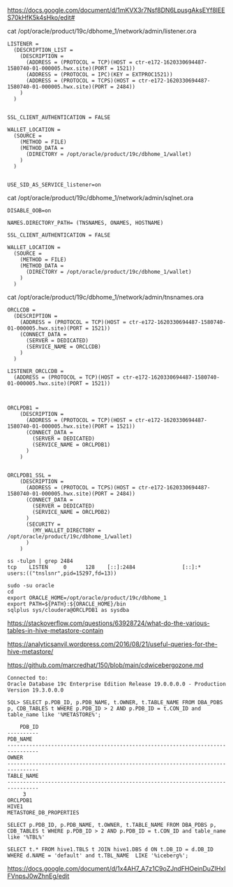 
https://docs.google.com/document/d/1mKVX3r7Nsf8DN6LpusgAksEYf8lEES70kHfK5k4sHko/edit#


cat /opt/oracle/product/19c/dbhome_1/network/admin/listener.ora

```
LISTENER =
  (DESCRIPTION_LIST =
    (DESCRIPTION =
      (ADDRESS = (PROTOCOL = TCP)(HOST = ctr-e172-1620330694487-1580740-01-000005.hwx.site)(PORT = 1521))
      (ADDRESS = (PROTOCOL = IPC)(KEY = EXTPROC1521))
      (ADDRESS = (PROTOCOL = TCPS)(HOST = ctr-e172-1620330694487-1580740-01-000005.hwx.site)(PORT = 2484))
    )
  )


SSL_CLIENT_AUTHENTICATION = FALSE

WALLET_LOCATION =
  (SOURCE =
    (METHOD = FILE)
    (METHOD_DATA =
      (DIRECTORY = /opt/oracle/product/19c/dbhome_1/wallet)
    )
  )


USE_SID_AS_SERVICE_listener=on
```

cat  /opt/oracle/product/19c/dbhome_1/network/admin/sqlnet.ora

```
DISABLE_OOB=on

NAMES.DIRECTORY_PATH= (TNSNAMES, ONAMES, HOSTNAME)

SSL_CLIENT_AUTHENTICATION = FALSE

WALLET_LOCATION =
  (SOURCE =
    (METHOD = FILE)
    (METHOD_DATA =
      (DIRECTORY = /opt/oracle/product/19c/dbhome_1/wallet)
    )
  )
```


cat /opt/oracle/product/19c/dbhome_1/network/admin/tnsnames.ora

```
ORCLCDB =
  (DESCRIPTION =
    (ADDRESS = (PROTOCOL = TCP)(HOST = ctr-e172-1620330694487-1580740-01-000005.hwx.site)(PORT = 1521))
    (CONNECT_DATA =
      (SERVER = DEDICATED)
      (SERVICE_NAME = ORCLCDB)
    )
  )

LISTENER_ORCLCDB =
  (ADDRESS = (PROTOCOL = TCP)(HOST = ctr-e172-1620330694487-1580740-01-000005.hwx.site)(PORT = 1521))



ORCLPDB1 =
    (DESCRIPTION =
      (ADDRESS = (PROTOCOL = TCP)(HOST = ctr-e172-1620330694487-1580740-01-000005.hwx.site)(PORT = 1521))
      (CONNECT_DATA =
        (SERVER = DEDICATED)
        (SERVICE_NAME = ORCLPDB1)
      )
    )


ORCLPDB1_SSL =
    (DESCRIPTION =
      (ADDRESS = (PROTOCOL = TCPS)(HOST = ctr-e172-1620330694487-1580740-01-000005.hwx.site)(PORT = 2484))
      (CONNECT_DATA =
        (SERVER = DEDICATED)
        (SERVICE_NAME = ORCLPDB2)
      )
      (SECURITY =
        (MY_WALLET_DIRECTORY = /opt/oracle/product/19c/dbhome_1/wallet)
      )
    )
```


```
ss -tulpn | grep 2484
tcp    LISTEN     0      128    [::]:2484               [::]:*                   users:(("tnslsnr",pid=15297,fd=13))
```

```
sudo -su oracle
cd
export ORACLE_HOME=/opt/oracle/product/19c/dbhome_1
export PATH=${PATH}:${ORACLE_HOME}/bin
sqlplus sys/cloudera@ORCLPDB1 as sysdba
```


https://stackoverflow.com/questions/63928724/what-do-the-various-tables-in-hive-metastore-contain

https://analyticsanvil.wordpress.com/2016/08/21/useful-queries-for-the-hive-metastore/

https://github.com/marcredhat/150/blob/main/cdwicebergozone.md

```
Connected to:
Oracle Database 19c Enterprise Edition Release 19.0.0.0.0 - Production
Version 19.3.0.0.0

SQL> SELECT p.PDB_ID, p.PDB_NAME, t.OWNER, t.TABLE_NAME FROM DBA_PDBS p, CDB_TABLES t WHERE p.PDB_ID > 2 AND p.PDB_ID = t.CON_ID and table_name like '%METASTORE%';

    PDB_ID
----------
PDB_NAME
--------------------------------------------------------------------------------
OWNER
--------------------------------------------------------------------------------
TABLE_NAME
--------------------------------------------------------------------------------
	 3
ORCLPDB1
HIVE1
METASTORE_DB_PROPERTIES
```


```
SELECT p.PDB_ID, p.PDB_NAME, t.OWNER, t.TABLE_NAME FROM DBA_PDBS p, CDB_TABLES t WHERE p.PDB_ID > 2 AND p.PDB_ID = t.CON_ID and table_name like '%TBL%'
```

```
SELECT t.* FROM hive1.TBLS t JOIN hive1.DBS d ON t.DB_ID = d.DB_ID WHERE d.NAME = 'default' and t.TBL_NAME  LIKE '%iceberg%';
```

https://docs.google.com/document/d/1x4AH7_A7z1C9oZJndFHOeinDuZIHxIFVnpsJ0wZhnEg/edit
